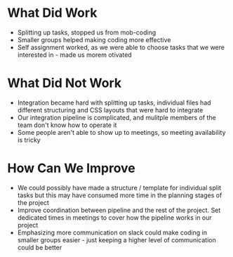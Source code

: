 # What Did Work

- Splitting up tasks, stopped us from mob-coding
- Smaller groups helped making coding more effective
- Self assignment worked, as we were able to choose tasks that we were interested in - made us morem otivated

# What Did Not Work

- Integration became hard with splitting up tasks, individual files had different structuring and CSS layouts that were hard to integrate
- Our integration pipeline is complicated, and mulitple members of the team don't know how to operate it
- Some people aren't able to show up to meetings, so meeting availability is tricky

# How Can We Improve

- We could possibly have made a structure / template for individual split tasks but this may have consumed more time in the planning stages of the project
- Improve coordination between pipeline and the rest of the project. Set dedicated times in meetings to cover how the pipeline works in our project
- Emphasizing more communication on slack could make coding in smaller groups easier - just keeping a higher level of communication could be better
